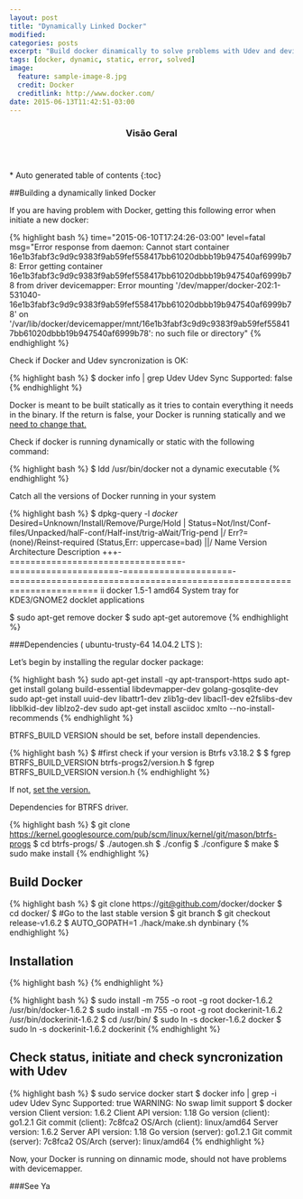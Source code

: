 ```yaml
---
layout: post
title: "Dynamically Linked Docker"
modified:
categories: posts
excerpt: "Build docker dinamically to solve problems with Udev and devicemapper"
tags: [docker, dynamic, static, error, solved]
image:
  feature: sample-image-8.jpg
  credit: Docker
  creditlink: http://www.docker.com/ 
date: 2015-06-13T11:42:51-03:00
---
```


<section id="table-of-contents" class="toc">
  <header>
    <h3>Visão Geral</h3>
  </header>
<div id="drawer" markdown="1">
*  Auto generated table of contents
{:toc}
</div>
</section><!-- /#table-of-contents -->

##Building a dynamically linked Docker

If you are having problem with Docker, getting this following error when initiate a new docker:

{% highlight bash %}
time="2015-06-10T17:24:26-03:00" level=fatal msg="Error response from daemon: 
Cannot start container 16e1b3fabf3c9d9c9383f9ab59fef558417bb61020dbbb19b947540af6999b78:
Error getting container 16e1b3fabf3c9d9c9383f9ab59fef558417bb61020dbbb19b947540af6999b78 from driver devicemapper: 
Error mounting '/dev/mapper/docker-202:1-531040-16e1b3fabf3c9d9c9383f9ab59fef558417bb61020dbbb19b947540af6999b78' 
on '/var/lib/docker/devicemapper/mnt/16e1b3fabf3c9d9c9383f9ab59fef558417bb61020dbbb19b947540af6999b78': no such file or directory" 
{% endhighlight %}

Check if Docker and Udev syncronization is OK:

{% highlight bash %}
$ docker info | grep Udev
Udev Sync Supported: false
{% endhighlight %}

Docker is meant to be built statically as it tries to contain everything it needs in the binary. If the return is false, your Docker is running statically and we <a href="https://github.com/docker/docker/issues/4036#issuecomment-111174341"> need to change that.</a> 

Check if docker is running dynamically or static with the following command:

{% highlight bash %}
$ ldd /usr/bin/docker
not a dynamic executable
{% endhighlight %}

Catch all the versions of Docker running in your system

{% highlight bash %}
$ dpkg-query -l *docker*
Desired=Unknown/Install/Remove/Purge/Hold
| Status=Not/Inst/Conf-files/Unpacked/halF-conf/Half-inst/trig-aWait/Trig-pend
|/ Err?=(none)/Reinst-required (Status,Err: uppercase=bad)
||/ Name                              Version               Architecture          Description
+++-=================================-=====================-=====================-=======================================================================
ii  docker                            1.5-1                 amd64                 System tray for KDE3/GNOME2 docklet applications

$ sudo apt-get remove docker
$ sudo apt-get autoremove
{% endhighlight %}

###Dependencies ( ubuntu-trusty-64 14.04.2 LTS ):

Let’s begin by installing the regular docker package:

{% highlight bash %}
sudo apt-get install -qy apt-transport-https
sudo apt-get install golang build-essential libdevmapper-dev golang-gosqlite-dev
sudo apt-get install uuid-dev libattr1-dev zlib1g-dev libacl1-dev e2fslibs-dev libblkid-dev liblzo2-dev
sudo apt-get install asciidoc xmlto --no-install-recommends
{% endhighlight %}

BTRFS_BUILD VERSION should be set, before install dependencies.

{% highlight bash %}
$ #first check if your version is Btrfs v3.18.2
$ 
$ fgrep BTRFS_BUILD_VERSION btrfs-progs2/version.h
$ fgrep BTRFS_BUILD_VERSION version.h
{% endhighlight %}

If not, <a href="https://git.kernel.org/cgit/linux/kernel/git/kdave/btrfs-progs.git/tree/version.h.in"> set the version.</a>

Dependencies for BTRFS driver.

{% highlight bash %}
$ git clone https://kernel.googlesource.com/pub/scm/linux/kernel/git/mason/btrfs-progs
$ cd btrfs-progs/
$ ./autogen.sh
$ ./config
$ ./configure
$ make
$ sudo make install
{% endhighlight %}

## Build Docker

{% highlight bash %}
$ git clone https://git@github.com/docker/docker
$ cd docker/
$ #Go to the last stable version
$ git branch
$ git checkout release-v1.6.2
$ AUTO_GOPATH=1 ./hack/make.sh dynbinary
{% endhighlight %}

## Installation

{% highlight bash %}
{% endhighlight %}

{% highlight bash %}
$ sudo install -m 755 -o root -g root docker-1.6.2 /usr/bin/docker-1.6.2
$ sudo install -m 755 -o root -g root dockerinit-1.6.2 /usr/bin/dockerinit-1.6.2
$ cd /usr/bin/
$ sudo ln -s docker-1.6.2 docker
$ sudo ln -s dockerinit-1.6.2 dockerinit
{% endhighlight %}

## Check status, initiate and check syncronization with Udev

{% highlight bash %}
$ sudo service docker start
$ docker info | grep -i udev
Udev Sync Supported: true
WARNING: No swap limit support
$ docker version
Client version: 1.6.2
Client API version: 1.18
Go version (client): go1.2.1
Git commit (client): 7c8fca2
OS/Arch (client): linux/amd64
Server version: 1.6.2
Server API version: 1.18
Go version (server): go1.2.1
Git commit (server): 7c8fca2
OS/Arch (server): linux/amd64
{% endhighlight %}


Now, your Docker is running on dinnamic mode, should not have problems with devicemapper.

###See Ya




